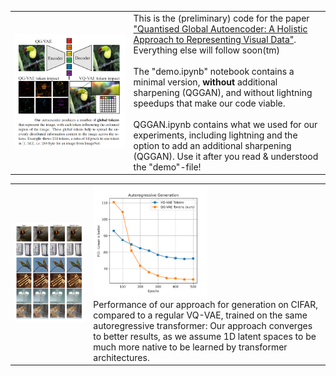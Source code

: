 <table>
  <tr>
    <td><img src="teaser.png" width="100%"></td>
    <td>This is the (preliminary) code for the paper <a href="https://arxiv.org/abs/2407.11913">"Quantised Global Autoencoder: A Holistic Approach to Representing Visual Data"</a>.<br/> Everything else will follow soon(tm)<br/><br/>The "demo.ipynb" notebook contains a minimal version, <b>without</b> additional sharpening (QGGAN), and without lightning speedups that make our code viable.<br/><br/>QGGAN.ipynb contains what we used for our experiments, including lightning and the option to add an additional sharpening (QGGAN). Use it after you read & understood the "demo"-file!</td>
  </tr>
</table>
<table>
  <tr>
    <td><img src="examples.png" width="100%"></td>
    <td><img src="benchmarks_generation.png" width="50%"><br/>Performance of our approach for generation on CIFAR, compared to a regular VQ-VAE, trained on the same autoregressive transformer: Our approach converges to better results, as we assume 1D latent spaces to be much more native to be learned by transformer architectures.</td>
  </tr>
</table>

